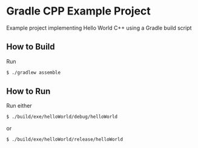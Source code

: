 # Gradle CPP Example Project
Example project implementing Hello World C++ using a Gradle build script

## How to Build
Run 
``` bash
$ ./gradlew assemble
```

## How to Run
Run either 
``` bash
$ ./build/exe/helloWorld/debug/helloWorld 
```

or 

``` bash
$ ./build/exe/helloWorld/release/helloWorld
```
